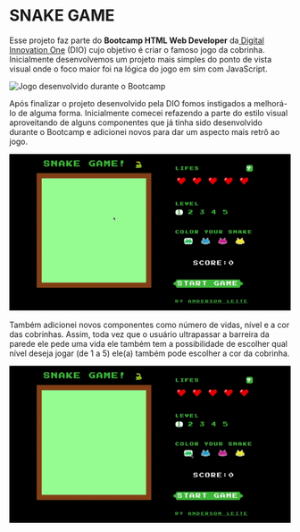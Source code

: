 # SNAKE GAME

Esse projeto faz parte do **Bootcamp HTML Web Developer** da[ Digital Innovation One](https://web.digitalinnovation.one/) (DIO) cujo objetivo é criar o famoso jogo da cobrinha. Inicialmente desenvolvemos um projeto mais simples do ponto de vista visual onde o foco maior foi na lógica do jogo em sim com JavaScript. 

![Jogo desenvolvido durante o Bootcamp](https://github.com/andersonleite1/courses-dio/blob/main/Recreating-the-snake-game-with-JavaScript/assets/images/game-3.gif)

Após finalizar o projeto desenvolvido pela  DIO fomos instigados a melhorá-lo de alguma forma. Inicialmente comecei refazendo a parte do estilo visual aproveitando de alguns componentes que já tinha sido desenvolvido durante o Bootcamp e adicionei novos para dar um aspecto mais retrô ao jogo. 

![Jogo apos eu fazer algumas mudaças](https://github.com/andersonleite1/courses-dio/blob/main/Recreating-the-snake-game-with-JavaScript/assets/images/game-1.gif)

Também adicionei novos componentes como número de vidas, nível e a cor das cobrinhas. Assim, toda vez que o usuário ultrapassar a barreira da parede ele pede uma vida ele também tem a possibilidade de escolher qual nível deseja jogar (de 1 a 5) ele(a) também pode escolher a cor da cobrinha.

![Jogo apos eu fazer algumas mudaças](https://github.com/andersonleite1/courses-dio/blob/main/Recreating-the-snake-game-with-JavaScript/assets/images/game-2.gif)
